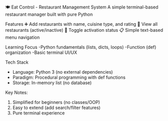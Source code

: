 🍽️ Eat Control - Restaurant Management System
A simple terminal-based restaurant manager built with pure Python

Features
➕ Add restaurants with name, cuisine type, and rating
👀 View all restaurants (active/inactive)
🔄 Toggle activation status
📋 Simple text-based menu navigation


Learning Focus
-Python fundamentals (lists, dicts, loops)
-Function (def) organization
-Basic terminal UI/UX

Tech Stack
- Language: Python 3 (no external dependencies)
- Paradigm: Procedural programming with def functions
- Storage: In-memory list (no database)

Key Notes:
1. Simplified for beginners (no classes/OOP)
2. Easy to extend (add search/filter features)
3. Pure terminal experience
